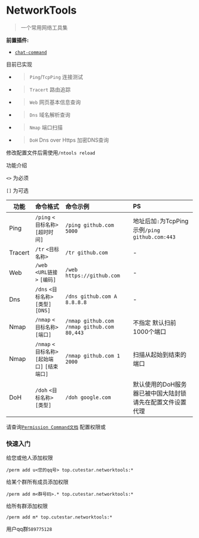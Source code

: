 # NetworkTools

> 一个常用网络工具集

__前置插件:__
- [`chat-command`](https://github.com/project-mirai/chat-command)

目前已实现
- > `Ping`/`TcpPing` 连接测试
- > `Tracert` 路由追踪
- > `Web` 网页基本信息查询
- > `Dns` 域名解析查询
- > `Nmap` 端口扫描
- > `DoH` Dns over Https 加密DNS查询

修改配置文件后需使用`/ntools reload`

功能介绍

`<>` 为必须

`[]` 为可选

| 功能      | 命令格式                               | 命令示例                                         | PS                                       |
|---------|:-----------------------------------|:---------------------------------------------|:-----------------------------------------|
| Ping    | `/ping` `<目标名称>` `[超时时间]`          | `/ping github.com 5000`                      | 地址后加`:`为TcpPing 示例`/ping github.com:443` |
| Tracert | `/tr` `<目标名称>`                     | `/tr github.com`                             | -                                        |
| Web     | `/web` `<URL链接>` `[编码]`            | `/web https://github.com`                    | -                                        |
| Dns     | `/dns` `<目标名称>` `[类型]` `[DNS]`     | `/dns github.com A 8.8.8.8`                  | -                                        |
| Nmap    | `/nmap` `<目标名称>` `[端口]`            | `/nmap github.com` `/nmap github.com 80,443` | 不指定 默认扫前1000个端口                          |
| Nmap    | `/nmap` `<目标名称>` `[起始端口]` `[结束端口]` | `/nmap github.com 1 2000`                    | 扫描从起始到结束的端口                              |
| DoH     | `/doh` `<目标名称>` `[类型]`             | `/doh google.com`                            | 默认使用的DoH服务器已被中国大陆封锁 请先在配置文件设置代理          |

请查询[`Permission Command文档`](https://github.com/mamoe/mirai/blob/dev/mirai-console/docs/BuiltInCommands.md#permissioncommand) 配置权限或

### 快速入门
给您或他人添加权限
    
    /perm add u<您的qq号> top.cutestar.networktools:*

给某个群所有成员添加权限
    
    /perm add m<群号码>.* top.cutestar.networktools:*

给所有群添加权限

    /perm add m* top.cutestar.networktools:*

用户qq群`589775128`